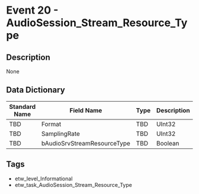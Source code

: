 # Event 20 - AudioSession_Stream_Resource_Type

## Description
None

## Data Dictionary
|Standard Name|Field Name|Type|Description|Sample Value|
|---|---|---|---|---|
|TBD|Format|TBD|UInt32|None|None|
|TBD|SamplingRate|TBD|UInt32|None|None|
|TBD|bAudioSrvStreamResourceType|TBD|Boolean|None|None|

## Tags
* etw_level_Informational
* etw_task_AudioSession_Stream_Resource_Type